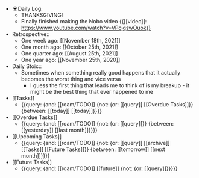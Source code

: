 - ☀️Daily Log:
    - THANKSGIVING! 
    - Finally finished making the Nobo video {{[[video]]: https://www.youtube.com/watch?v=VPcjqswOuok}}
- Retrospective::
    - One week ago: [[November 18th, 2021]]
    - One month ago: [[October 25th, 2021]]
    - One quarter ago: [[August 25th, 2021]]
    - One year ago: [[November 25th, 2020]]
- Daily Stoic::
    - Sometimes when something really good happens that it actually becomes the worst thing and vice versa
        - I guess the first thing that leads me to think of is my breakup - it might be the best thing that ever happened to me
- [[Tasks]]
    - {{query: {and: [[roam/TODO]] {not: {or: [[query]] [[Overdue Tasks]]}} {between: [[today]] [[today]]}}}}
- [[Overdue Tasks]]
    - {{query: {and: [[roam/TODO]] {not: {or: [[query]]}} {between: [[yesterday]] [[last month]]}}}}
- [[Upcoming Tasks]]
    - {{query: {and: [[roam/TODO]] {not: {or: [[query]] [[archive]] [[Tasks]] [[Future Tasks]]}} {between: [[tomorrow]] [[next month]]}}}}
- [[Future Tasks]]
    - {{query: {and: [[roam/TODO]] [[future]] {not: {or: [[query]]}}}}}
